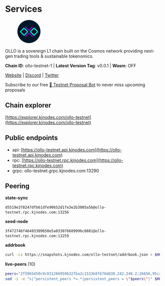 # Services

<figure><img src="https://raw.githubusercontent.com/kj89/cosmos-images/main/logos/ollo.png" alt=""><figcaption></figcaption></figure>

OLLO is a sovereign L1 chain built on the Cosmos network providing  next-gen trading tools & sustainable tokenomics.

**Chain ID**: ollo-testnet-1 | **Latest Version Tag**: v0.0.1 | **Wasm**: OFF

[Website](https://www.ollostation.zone) | [Discord](https://discord.com/invite/GxBqZ9mSSm) | [Twitter](https://twitter.com/OLLOStation)



Subscribe to our free [🤖 Testnet Proposal Bot](https://t.me/kjnodes_testnet_proposal_bot) to never miss upcoming proposals


## Chain explorer
[https://explorer.kjnodes.com/ollo-testnet](https://explorer.kjnodes.com/ollo-testnet)

## Public endpoints

* api: [https://ollo-testnet.api.kjnodes.com](https://ollo-testnet.api.kjnodes.com)
* rpc: [https://ollo-testnet.rpc.kjnodes.com](https://ollo-testnet.rpc.kjnodes.com)
* grpc: ollo-testnet.grpc.kjnodes.com:13290

## Peering

**state-sync**

```text
d5519e378247dfb61dfe90652d1fe3e2b3005a5b@ollo-testnet.rpc.kjnodes.com:13256
```

**seed-node**

```text
3f472746f46493309650e5a033076689996c8881@ollo-testnet.rpc.kjnodes.com:13259
```

**addrbook**
```bash
curl -Ls https://snapshots.kjnodes.com/ollo-testnet/addrbook.json > $HOME/.ollo/config/addrbook.json
```

**live-peers** (10)
```bash
peers="2f5965450c9c831266959632fba2c1533b8f676d@38.242.248.2:26656,95ca646da3736cef5d6c6704f736bc49ff87ef6c@109.123.249.213:26656,7864a2e4b42e5af76a83a8b644b9172fa1e40fa5@52.8.174.235:26656,595a8418f3f68a499a873148ec19a95b0f34390c@65.109.82.106:32656,0f99f7481a1b49701866ddbdfe71dc3b2fd792d8@109.123.244.56:26626,9865c6e15faced6643adc228e3a59744e1b4e277@116.203.29.162:46656,036d17d15c4e36cee8d93f9fb1a5ad5cb956631f@213.136.76.191:26656,125b0e30f00df3ff2ee7b29b7992ed888998ad31@65.109.28.177:47656,0bee9e500e51465917506b47691a8fb032100da9@94.130.200.168:32656,d5519e378247dfb61dfe90652d1fe3e2b3005a5b@65.109.68.190:13256"
sed -i -e "s|^persistent_peers *=.*|persistent_peers = \"$peers\"|" $HOME/.ollo/config/config.toml
```
